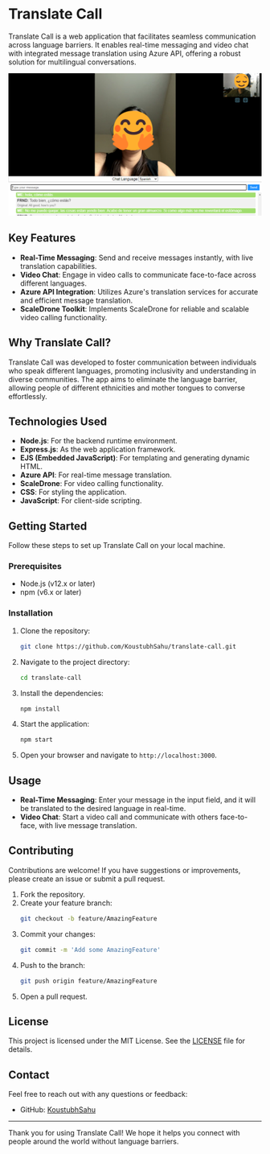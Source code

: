 # Translate Call

Translate Call is a web application that facilitates seamless communication across language barriers. It enables real-time messaging and video chat with integrated message translation using Azure API, offering a robust solution for multilingual conversations.

![Translate Call Screenshot](translate_call_ss.png)

## Key Features

- **Real-Time Messaging**: Send and receive messages instantly, with live translation capabilities.
- **Video Chat**: Engage in video calls to communicate face-to-face across different languages.
- **Azure API Integration**: Utilizes Azure's translation services for accurate and efficient message translation.
- **ScaleDrone Toolkit**: Implements ScaleDrone for reliable and scalable video calling functionality.

## Why Translate Call?

Translate Call was developed to foster communication between individuals who speak different languages, promoting inclusivity and understanding in diverse communities. The app aims to eliminate the language barrier, allowing people of different ethnicities and mother tongues to converse effortlessly.

## Technologies Used

- **Node.js**: For the backend runtime environment.
- **Express.js**: As the web application framework.
- **EJS (Embedded JavaScript)**: For templating and generating dynamic HTML.
- **Azure API**: For real-time message translation.
- **ScaleDrone**: For video calling functionality.
- **CSS**: For styling the application.
- **JavaScript**: For client-side scripting.

## Getting Started

Follow these steps to set up Translate Call on your local machine.

### Prerequisites

- Node.js (v12.x or later)
- npm (v6.x or later)

### Installation

1. Clone the repository:
    ```bash
    git clone https://github.com/KoustubhSahu/translate-call.git
    ```
2. Navigate to the project directory:
    ```bash
    cd translate-call
    ```
3. Install the dependencies:
    ```bash
    npm install
    ```
4. Start the application:
    ```bash
    npm start
    ```
5. Open your browser and navigate to `http://localhost:3000`.

## Usage

- **Real-Time Messaging**: Enter your message in the input field, and it will be translated to the desired language in real-time.
- **Video Chat**: Start a video call and communicate with others face-to-face, with live message translation.

## Contributing

Contributions are welcome! If you have suggestions or improvements, please create an issue or submit a pull request.

1. Fork the repository.
2. Create your feature branch:
    ```bash
    git checkout -b feature/AmazingFeature
    ```
3. Commit your changes:
    ```bash
    git commit -m 'Add some AmazingFeature'
    ```
4. Push to the branch:
    ```bash
    git push origin feature/AmazingFeature
    ```
5. Open a pull request.

## License

This project is licensed under the MIT License. See the [LICENSE](LICENSE) file for details.

## Contact

Feel free to reach out with any questions or feedback:
- GitHub: [KoustubhSahu](https://github.com/KoustubhSahu)

---

Thank you for using Translate Call! We hope it helps you connect with people around the world without language barriers.
